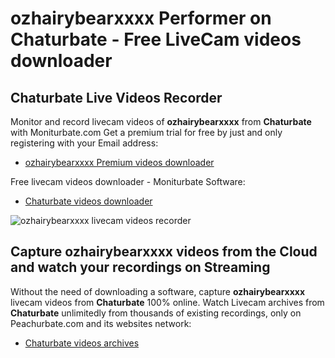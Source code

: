 # ozhairybearxxxx Performer on Chaturbate - Free LiveCam videos downloader

## Chaturbate Live Videos Recorder

Monitor and record livecam videos of **ozhairybearxxxx** from **Chaturbate** with Moniturbate.com
Get a premium trial for free by just and only registering with your Email address:
* [ozhairybearxxxx Premium videos downloader](https://moniturbate.com/request-demo-licence-key.html)

Free livecam videos downloader - Moniturbate Software:
* [Chaturbate videos downloader](https://moniturbate.com/moniturbate-download-software.html)

![ozhairybearxxxx livecam videos recorder](https://peachurnet.com/templates/moniturbate-software.png)


## Capture ozhairybearxxxx videos from the Cloud and watch your recordings on Streaming

Without the need of downloading a software, capture **ozhairybearxxxx** livecam videos from **Chaturbate** 100% online.
Watch Livecam archives from **Chaturbate** unlimitedly from thousands of existing recordings, only on Peachurbate.com and its websites network:
* [Chaturbate videos archives](https://peachurnet.com/)